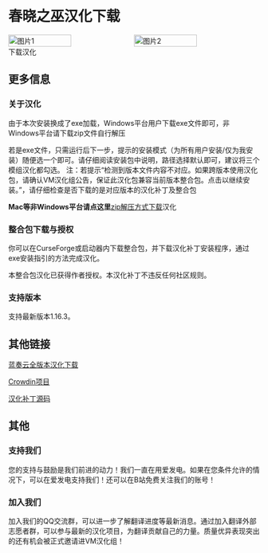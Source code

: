 # 春晓之巫汉化下载
<div style="display: flex">
  <img src="https://media.forgecdn.net/attachments/507/514/2022-10-18_16.png" style="width:50%" alt="图片1">
  <img src="https://s11.ax1x.com/2024/02/04/pFlQgqU.png" style="width:50%" alt="图片2">
</div>

<div style="display: flex;">
  <ButtonComponent link="https://vmhanhuazu.lanzouo.com/i0VyZ1u4xhja">下载汉化</ButtonComponent>
</div>


## 更多信息
### 关于汉化
由于本次安装换成了exe加载，Windows平台用户下载exe文件即可，非Windows平台请下载zip文件自行解压

若是exe文件，只需运行后下一步，提示的安装模式（为所有用户安装/仅为我安装）随便选一个即可。请仔细阅读安装包中说明，路径选择默认即可，建议将三个模组汉化都勾选。
注：若提示“检测到版本文件内容不对应。如果跨版本使用汉化包，请确认VM汉化组公告，保证此汉化包兼容当前版本整合包。点击以继续安装。”，请仔细检查是否下载的是对应版本的汉化补丁及整合包

**Mac等非Windows平台请点这里**[zip解压方式下载](https://vmhanhuazu.lanzouo.com/iVruJ1u4xkgf)汉化

### 整合包下载与授权
你可以在CurseForge或启动器内下载整合包，并下载汉化补丁安装程序，通过exe安装指引的方法完成汉化。

本整合包汉化已获得作者授权。本汉化补丁不违反任何社区规则。

### 支持版本
支持最新版本1.16.3。

## 其他链接
[蓝奏云全版本汉化下载](https://vmhanhuazu.lanzouo.com/s/witch) 

[Crowdin项目](https://zh.crowdin.com/project/cottage-witch-chinese) 

[汉化补丁源码](https://github.com/VM-Chinese-translate-group/Cottage-Witch)

## 其他
### 支持我们
您的支持与鼓励是我们前进的动力！我们一直在用爱发电。如果在您条件允许的情况下，可以在爱发电支持我们！还可以在B站免费关注我们的账号！

### 加入我们
加入我们的QQ交流群，可以进一步了解翻译进度等最新消息。通过加入翻译外部志愿者群，可以参与最新的汉化项目，为翻译贡献自己的力量。质量优异表现突出的还有机会被正式邀请进VM汉化组！
